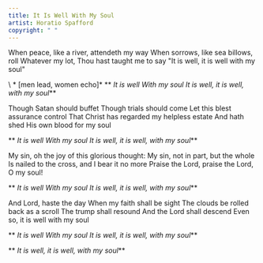 ```yaml
---
title: It Is Well With My Soul
artist: Horatio Spafford
copyright: " "
---
```

When peace, like a river, attendeth my way
When sorrows, like sea billows, roll
Whatever my lot, Thou hast taught me to say
"It is well, it is well with my soul"

\     * \[men lead, women echo]*
 ** *It is well
  With my soul
  It is well, it is well, with my soul*** 

Though Satan should buffet
Though trials should come
Let this blest assurance control
That Christ has regarded my helpless estate
And hath shed His own blood for my soul

 ** *It is well
  With my soul
  It is well, it is well, with my soul*** 

My sin, oh the joy of this glorious thought:
My sin, not in part, but the whole
Is nailed to the cross, and I bear it no more
Praise the Lord, praise the Lord, O my soul!

 ** *It is well
  With my soul
  It is well, it is well, with my soul*** 

And Lord, haste the day
When my faith shall be sight
The clouds be rolled back as a scroll
The trump shall resound
And the Lord shall descend
Even so, it is well with my soul

 ** *It is well
  With my soul
  It is well, it is well, with my soul*** 

 ** *It is well, it is well, with my soul***
